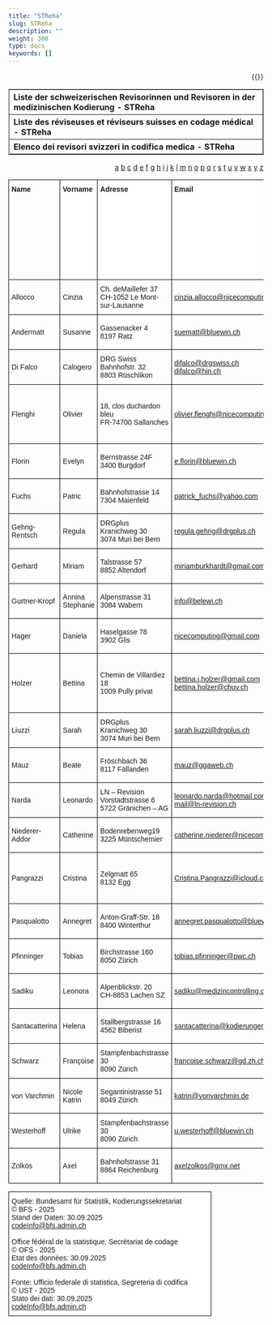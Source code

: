 ```yaml
---
title: "STReha"
slug: STReha
description: ""
weight: 300
type: docs
keywords: []
---
```

<p style="text-align: right;">{{<printButton>}}



<table border="1" class="dataframe">
  <thead>
    <tr style="text-align: left;">
      <th>Liste der schweizerischen Revisorinnen und Revisoren in der medizinischen Kodierung - STReha</th>
    </tr>
  </thead>
  <tbody>
    <tr style="text-align: left;">
      <th>Liste des réviseuses et réviseurs suisses en codage médical - STReha</th>
    </tr>
    <tr style="text-align: left;">
      <th>Elenco dei revisori svizzeri in codifica medica - STReha</th>
    </tr>
    <tr>
    </tr>
    <tr>
</tbody>
</table>

<style>
.tg  { border-collapse: collapse; border-spacing: 0; table-layout: fixed; width: 100%; }
.tg td, .tg th { border: 1px solid black; font-family: Arial, sans-serif; font-size: 14px; overflow: hidden; padding: 10px 5px; word-break: normal; }
.tg .tg-1wig { font-weight: bold; text-align: left; vertical-align: top }
.tg .tg-dgl5 { background-color:#FFF; font-weight: bold; text-align:left; vertical-align: top }
</style>

<table class="tg">
  <colgroup>
    <col style="width: 120px;"> <!-- Name -->
    <col style="width: 120px;"> <!-- Vorname -->
    <col style="width: 220px;"> <!-- Adresse -->
    <col style="width: 290px;"> <!-- Email -->
    <col style="width: 200px;"> <!-- Telefonkontakt -->
    <col style="width: 170px;"> <!-- Revisionssprache(n) -->
    <col style="width: 250px;"> <!-- Fachausweis -->
    <col style="width: 250px;"> <!-- Form. Complémentaire -->
    <col style="width: 250px;"> <!-- 1.Jahr Erfahrung -->
    <col style="width: 180px;"> <!-- Arbeitskanton -->
    <col style="width: 200px;"> <!-- Weiterbildung -->
    <col style="width: 120px;"> <!-- Aufnahmedatum -->
  </colgroup>
  <thead>
    <tr>
      <td class="tg-1wig">Name</td>
      <td class="tg-dgl5">Vorname</td>
      <td class="tg-dgl5">Adresse</td>
      <td class="tg-dgl5">Email</td>
      <td class="tg-dgl5">Telefon</td>
      <td class="tg-dgl5">Revisionssprache(n)</td>
      <td class="tg-dgl5">Eidgenössische Fachausweis für Medizinische Kodiererinnen / Medizinische Kodierer //<br>Gleichwertigkeitsbescheinigung</td>
      <td class="tg-dgl5">Rehabilitationsspezifische Weiterbildung im Bereich Kodierung (Anwendung der Kodie-rungsregeln für die Messinstrumente in der Rehabilitation: ADL, CIRS, 6-MinutenGehtest (CHOP-Kodes AA.-) // ANQ-Anforderung an die Messinstrumente in der Rehabilitation) </td>
      <td class="tg-dgl5">Mindestens 1-jährige (100% Anstellungsgrad) Berufserfahrung in der Rehabilitation</td>
      <td class="tg-dgl5">Gewünschter Arbeitskanton (freiwillig)</td>
      <td class="tg-dgl5">Regelmässige Teilnahme an Weiterbildungen</td>
      <td class="tg-dgl5">Datum der Aufnahme in die Liste</td>
    </tr
  </thead>
  <tbody>

<span>
<a href="#a"> a</a>
<a href="#b"> b</a>
<a href="#c"> c</a>
<a href="#d"> d</a>
<a href="#e"> e</a>
<a href="#f"> f</a>
<a href="#g"> g</a>
<a href="#h"> h</a>
<a href="#i"> i</a>
<a href="#j"> j</a>
<a href="#k"> k</a>
<a href="#l"> l</a>
<a href="#m"> m</a>
<a href="#n"> n</a>
<a href="#o"> o</a>
<a href="#p"> p</a>
<a href="#q"> q</a>
<a href="#r"> r</a>
<a href="#s"> s</a>
<a href="#t"> t</a>
<a href="#u"> u</a>
<a href="#v"> v</a>
<a href="#w"> w</a>
<a href="#x"> x</a>
<a href="#y"> y</a>
<a href="#z"> z</a>
</span>

<tbody>
  <tr>
    <td class="tg-ktyi" id="a">Allocco</td>
    <td class="tg-ktyi">Cinzia</td>
    <td class="tg-ktyi">Ch. deMaillefer 37<br>CH-1052 Le Mont-sur-Lausanne</td>
    <td class="tg-z182"><a href="mailto:cinzia.allocco@nicecomputing.ch">cinzia.allocco@nicecomputing.ch</a></td>
    <td class="tg-ktyi">079 723 04 17</td>
    <td class="tg-ktyi">Français<br>Italien</td>
    <td class="tg-ktyi">Confirmé //bestätigt</td>
    <td class="tg-0lax">Oui</td>
    <td class="tg-0lax"> </td>
    <td class="tg-ktyi">Suisse romandeTessin</td>
    <td class="tg-ktyi">Confirmé // bestätigt</td>
    <td class="tg-ktyi">15.09.2016</td>
  </tr>
<tbody>
  <tr>
    <td class="tg-ktyi">Andermatt</td>
    <td class="tg-ktyi">Susanne</td>
    <td class="tg-ktyi">Gassenacker 4<br>8197 Ratz</td>
    <td class="tg-z182"><a href="mailto:suematt@bluewin.ch">suematt@bluewin.ch</a></td>
    <td class="tg-ktyi">077 430 02 72</td>
    <td class="tg-ktyi">Deutsch</td>
    <td class="tg-ktyi">Confirmé //bestätigt</td>
    <td class="tg-0lax">Oui</td>
    <td class="tg-0lax"> </td>
    <td class="tg-ktyi">Deutschschweiz </td>
    <td class="tg-ktyi">Confirmé // bestätigt</td>
    <td class="tg-ktyi">29.11.2023</td>
  </tr>
  <tr>
    <td class="tg-ktyi" id="d">Di Falco</td>
    <td class="tg-ktyi">Calogero</td>
    <td class="tg-ktyi">DRG Swiss<br>Bahnhofstr. 32<br>8803 Rüschlikon<br></td>
    <td class="tg-z182"><a href="mailto:difalco@drgswiss.ch">difalco@drgswiss.ch</a><br> <a href="mailto:difalco@hin.ch">difalco@hin.ch</a></td>
    <td class="tg-ktyi">076 709 57 01</td>
    <td class="tg-ktyi">Deutsch<br>Français<br>Italienisch</td>
    <td class="tg-ktyi">Confirmé // bestätigt</td>
    <td class="tg-ktyi">Oui</td>
    <td class="tg-ktyi"> </td>
    <td class="tg-ktyi">Ganze Schweiz</td>
    <td class="tg-ktyi">Confirmé // bestätigt</td>
    <td class="tg-ktyi">22.04.2022</td>
  </tr>
  <tr>
    <td class="tg-0lax" id="f">Flenghi</td>
    <td class="tg-ktyi">Olivier</td>
    <td class="tg-ktyi">18, clos duchardon bleu <br>FR-74700 Sallanches</td>
    <td class="tg-z182"><a href="mailto:olivier.flenghi@nicecomputing.ch">olivier.flenghi@nicecomputing.ch</a></td>
    <td class="tg-ktyi">079 516 3495<br>0033 6 32 03 05 93</td>
    <td class="tg-ktyi">Français</td>
    <td class="tg-0lax">Confirmé // bestätigt</td>
    <td class="tg-ktyi">Oui</td>
    <td class="tg-ktyi">Oui</td>
    <td class="tg-ktyi">Suisse romande</td>
    <td class="tg-ktyi">Confirmé // bestätigt</td>
    <td class="tg-ktyi">26.07.2022</td>
  </tr>
  <tr>
    <td class="tg-0lax">Florin </td>
    <td class="tg-ktyi">Evelyn </td>
    <td class="tg-0lax">Bernstrasse 24F<br>3400 Burgdorf </td>
    <td class="tg-dcap"><a href="mailto:e.florin@bluewin.ch">e.florin@bluewin.ch </a></td>
    <td class="tg-0lax">081 413 24 34 </td>
    <td class="tg-ktyi">Deutsch<br>Français</td>
    <td class="tg-0lax">Confirmé // bestätigt</td>
    <td class="tg-ktyi">Oui</td>
    <td class="tg-ktyi">Oui</td>
    <td class="tg-ktyi">Deutschschweiz</td>
    <td class="tg-ktyi">Confirmé // bestätigt</td>
    <td class="tg-ktyi">19.11.2024</td>
  </tr>
  <tr>
    <td class="tg-0lax">Fuchs</td>
    <td class="tg-ktyi">Patric</td>
    <td class="tg-ktyi">Bahnhofstrasse 14<br>7304  Maienfeld</td>
    <td class="tg-z182"><a href="mailto:patrick_fuchs@yahoo.com">patrick_fuchs@yahoo.com</a></td>
    <td class="tg-ktyi">079 353 46 39</td>
    <td class="tg-ktyi">Deutsch</td>
    <td class="tg-0lax">Confirmé // bestätigt</td>
    <td class="tg-ktyi">Oui</td>
    <td class="tg-ktyi"> </td>
    <td class="tg-ktyi">Ganze Schweiz</td>
    <td class="tg-ktyi">Confirmé // bestätigt</td>
    <td class="tg-ktyi">04.08.2021</td>
  </tr>
  <tr>
    <td class="tg-0lax" id="g">Gehrig-Rentsch</td>
    <td class="tg-ktyi">Regula</td>
    <td class="tg-ktyi">DRGplus<br>Kranichweg 30<br>3074 Muri bei Bern</td>
    <td class="tg-z182"><a href="mailto:regula.gehrig@drgplus.ch">regula.gehrig@drgplus.ch</a></td>
    <td class="tg-0lax">031 530 22 55</td>
    <td class="tg-ktyi">Deutsch</td>
    <td class="tg-0lax">Confirmé // bestätigt</td>
    <td class="tg-ktyi">Oui</td>
    <td class="tg-ktyi"> </td>
    <td class="tg-ktyi">Ganze Schweiz</td>
    <td class="tg-0lax">Confirmé // bestätigt</td>
    <td class="tg-0lax">24.02.2022</td>
  </tr>
  <tr>
    <td class="tg-0lax">Gerhard</td>
    <td class="tg-ktyi">Miriam</td>
    <td class="tg-ktyi">Talstrasse 57<br>8852 Altendorf</td>
    <td class="tg-z182"><a href="mailto:miriamburkhardt@gmail.com">miriamburkhardt@gmail.com</a></td>
    <td class="tg-ktyi">079 439 75 60</td>
    <td class="tg-ktyi">Deutsch<br>Français </td>
    <td class="tg-0lax">Confirmé // bestätigt</td>
    <td class="tg-0lax">Oui</td>
    <td class="tg-0lax"> </td>
    <td class="tg-ktyi">Ganze Schweiz</td>
    <td class="tg-ktyi">Confirmé // bestätigt</td>
    <td class="tg-0lax">26.07.2022</td>
  </tr>
  <tr>
    <td class="tg-0lax">Gurtner-Kropf</td>
    <td class="tg-ktyi">Annina Stephanie</td>
    <td class="tg-ktyi">Alpenstrasse 31<br>3084 Wabern</td>
    <td class="tg-z182"><a href="mailto:info@belewi.ch">info@belewi.ch</a></td>
    <td class="tg-ktyi">078 890 27 27</td>
    <td class="tg-ktyi">Deutsch</td>
    <td class="tg-0lax">Confirmé // bestätigt</td>
    <td class="tg-ktyi">Oui</td>
    <td class="tg-ktyi"> </td>
    <td class="tg-ktyi">Deutschschweiz </td>
    <td class="tg-ktyi">Confirmé // bestätigt</td>
    <td class="tg-ktyi">24.10.2023</td>
  </tr>
  <tr>
    <td class="tg-0lax" id="h">Hager</td>
    <td class="tg-ktyi">Daniela</td>
    <td class="tg-ktyi">Haselgasse 78<br>3902 Glis</td>
    <td class="tg-z182"><a href="mailto:daniela.hager@nicecomputing.ch">nicecomputing@gmail.com</a></td>
    <td class="tg-ktyi">078 622 31 71</td>
    <td class="tg-ktyi">Deutsch</td>
    <td class="tg-0lax">Confirmé // bestätigt</td>
    <td class="tg-ktyi">Oui</td>
    <td class="tg-ktyi"> </td>
    <td class="tg-ktyi">Deutschschweiz </td>
    <td class="tg-ktyi">Confirmé // bestätigt</td>
    <td class="tg-ktyi">26.01.2024</td>
  </tr>
  <tr>
    <td class="tg-ktyi">Holzer</td>
    <td class="tg-ktyi">Bettina</td>
    <td class="tg-ktyi">Chemin de Villardiez 18<br>1009 Pully privat</td>
    <td class="tg-z182"><a href="mailto:bettina.j.holzer@gmail.com">bettina.j.holzer@gmail.com</a><br><a href="mailto:bettina.holzer@chuv.ch">bettina.holzer@chuv.ch</a></td>
    <td class="tg-ktyi">079 277 42 30<br>079 556 74 24</td>
    <td class="tg-ktyi">Französisch<br>Deutsch<br></td>
    <td class="tg-ktyi">Confirmé // bestätigt</td>
    <td class="tg-ktyi">Oui</td>
    <td class="tg-ktyi">Oui</td>
    <td class="tg-ktyi">Westschweiz<br>Deutschschweiz</td>
    <td class="tg-ktyi">Confirmé // bestätigt</td>
    <td class="tg-ktyi">24.02.2022</td>
  </tr>
  <tr>
    <td class="tg-0lax" id="l">Liuzzi</td>
    <td class="tg-ktyi">Sarah</td>
    <td class="tg-ktyi">DRGplus<br>Kranichweg 30<br>3074 Muri bei Bern</td>
    <td class="tg-z182"><a href="mailto:sarah.liuzzi@drgplus.ch">sarah.liuzzi@drgplus.ch</a></td>
    <td class="tg-0lax">031 530 22 55</td>
    <td class="tg-ktyi">Deutsch</td>
    <td class="tg-0lax">Confirmé // bestätigt</td>
    <td class="tg-ktyi">Oui</td>
    <td class="tg-ktyi"> </td>
    <td class="tg-ktyi"> </td>
    <td class="tg-ktyi">Confirmé // bestätigt</td>
    <td class="tg-ktyi">22.11.2023</td>
  </tr>
  <tr>
    <td class="tg-0lax" id="m">Mauz</td>
    <td class="tg-0lax">Beate</td>
    <td class="tg-0lax">Fröschbach 36<br>8117 Fällanden</td>
    <td class="tg-z182"><a href="mailto:mauz@ggaweb.ch">mauz@ggaweb.ch</a></td>
    <td class="tg-0lax">076 335 45 98</td>
    <td class="tg-0lax">Deutsch</td>
    <td class="tg-0lax">Confirmé // bestätigt</td>
    <td class="tg-0lax">Oui</td>
    <td class="tg-0lax"> </td>
    <td class="tg-0lax"> </td>
    <td class="tg-0lax">Confirmé // bestätigt</td>
    <td class="tg-0lax">23.01.2023</td>
  </tr>
  <tr>
    <td class="tg-0lax" id="n">Narda</td>
    <td class="tg-0lax">Leonardo</td>
    <td class="tg-0lax">LN – Revision <br>Vorstadtstrasse 6<br>5722 Gränichen – AG</td>
    <td class="tg-z182"><a href="mailto:leonardo.narda@hotmail.com">leonardo.narda@hotmail.com</a><br><a href="mailto:mail@ln-revision.ch">mail@ln-revision.ch </a></td>
    <td class="tg-0lax">076 384 82 47</td>
    <td class="tg-ktyi">Deutsch<br>Italienisch <br>Französisch</td>
    <td class="tg-0lax">Confirmé //bestätigt</td>
    <td class="tg-0lax">Oui</td>
    <td class="tg-0lax"> </td>
    <td class="tg-0lax">Ganze Schweiz</td>
    <td class="tg-0lax">Confirmé // bestätigt</td>
    <td class="tg-0lax">01.05.2023</td>
  </tr>
  <tr>
    <td class="tg-0lax">Niederer-Addor</td>
    <td class="tg-ktyi">Catherine</td>
    <td class="tg-0lax">Bodenrebenweg19<br>3225 Müntschemier</td>
    <td class="tg-dcap"><a href="mailto:catherine.niederer@nicecomputing.ch">catherine.niederer@nicecomputing.ch</a></td>
    <td class="tg-0lax">079 359 55 46</td>
    <td class="tg-ktyi">Französisch<br>Deutsch</td>
    <td class="tg-0lax">Confirmé // bestätigt</td>
    <td class="tg-ktyi"> </td>
    <td class="tg-ktyi">Oui</td>
    <td class="tg-0lax">Deutschschweizinkl. Biel/Bienne</td>
    <td class="tg-ktyi">Confirmé // bestätigt</td>
    <td class="tg-ktyi">05.11.2021</td>
  </tr>
  <tr>
    <td class="tg-0lax" id="p">Pangrazzi</td>
    <td class="tg-ktyi">Cristina</td>
    <td class="tg-0lax">Zelgmatt 65<br>8132 Egg </td>
    <td class="tg-z182"><a href="mailto:Cristina.Pangrazzi@icloud.com">Cristina.Pangrazzi@icloud.com</a></td>
    <td class="tg-0lax">044 984 50 32079 295 47 65</td>
    <td class="tg-0lax">Deutsch<br>Italienisch</td>
    <td class="tg-0lax">Confirmé// bestätigt</td>
    <td class="tg-ktyi">Oui</td>
    <td class="tg-ktyi"> </td>
    <td class="tg-0lax">Ganze Schweiz</td>
    <td class="tg-ktyi">Confirmé // bestätigt</td>
    <td class="tg-ktyi">22.11.2023</td>
  </tr>
  <tr>
    <td class="tg-0lax">Pasqualotto</td>
    <td class="tg-ktyi">Annegret</td>
    <td class="tg-0lax">Anton-Graff-Str. 18<br>8400 Winterthur</td>
    <td class="tg-dcap"><a href="mailto:annegret.pasqualotto@bluewin.ch">annegret.pasqualotto@bluewin.ch</a></td>
    <td class="tg-0lax">077 525 47 15</td>
    <td class="tg-ktyi">Deutsch</td>
    <td class="tg-0lax">Confirmé // bestätigt</td>
    <td class="tg-ktyi">Oui</td>
    <td class="tg-ktyi">Oui</td>
    <td class="tg-0lax">Schweiz,deutschsprachiger Raum</td>
    <td class="tg-ktyi">Confirmé // bestätigt</td>
    <td class="tg-ktyi">04.11.2022</td>
  </tr>
  <tr>
    <td class="tg-0lax">Pfinninger</td>
    <td class="tg-ktyi">Tobias</td>
    <td class="tg-ktyi">Birchstrasse 160<br>8050 Zürich</td>
    <td class="tg-z182"><a href="mailto:tobias.pfinninger@pwc.ch">tobias.pfinninger@pwc.ch</a></td>
    <td class="tg-ktyi">079 358 99 85</td>
    <td class="tg-ktyi">Deutsch</td>
    <td class="tg-0lax">Confirmé // bestätigt</td>
    <td class="tg-ktyi">Oui</td>
    <td class="tg-ktyi"> </td>
    <td class="tg-0lax">Deutschschweiz<br></td>
    <td class="tg-ktyi">Confirmé // bestätigt</td>
    <td class="tg-ktyi">06.12.2022</td>
  </tr>
  <tr>
    <td class="tg-0lax" id="s">Sadiku</td>
    <td class="tg-ktyi">Leonora</td>
    <td class="tg-0lax">Alpenblickstr. 20 <br>CH-8853 Lachen SZ</td>
    <td class="tg-z182"><a href="mailto:sadiku@medizincontrolling.ch">sadiku@medizincontrolling.ch</a></td>
    <td class="tg-ktyi">055 412 25 16</td>
    <td class="tg-ktyi">Deutsch</td>
    <td class="tg-0lax">Confirmé // bestätigt</td>
    <td class="tg-ktyi">Oui</td>
    <td class="tg-ktyi"> </td>
    <td class="tg-0lax">Deutschschweiz</td>
    <td class="tg-ktyi">Confirmé // bestätigt</td>
    <td class="tg-ktyi">09.06.2023</td>
  </tr>
  <tr>
    <td class="tg-0lax">Santacatterina</td>
    <td class="tg-ktyi">Helena</td>
    <td class="tg-0lax">Stallbergstrasse 16<br>4562 Biberist</td>
    <td class="tg-z182"><a href="mailto:santacatterina@kodierungen.ch">santacatterina@kodierungen.ch</a></td>
    <td class="tg-0lax">079 693 49 35</td>
    <td class="tg-ktyi">Deutsch<br>Italienisch</td>
    <td class="tg-0lax">Confirmé // bestätigt</td>
    <td class="tg-ktyi">Oui</td>
    <td class="tg-ktyi">Oui</td>
    <td class="tg-0lax">Deutschschweiz<br>Tessin</td>
    <td class="tg-ktyi">Confirmé // bestätigt</td>
    <td class="tg-ktyi">21.11.2022</td>
  </tr>
  <tr>
    <td class="tg-0lax">Schwarz </td>
    <td class="tg-ktyi">Françoise</td>
    <td class="tg-ktyi">Stampfenbachstrasse 30<br>8090 Zürich</td>
    <td class="tg-dcap"><a href="mailto:francoise.schwarz@gd.zh.ch">francoise.schwarz@gd.zh.ch</a></td>
    <td class="tg-ktyi">043 259 24 29</td>
    <td class="tg-ktyi">Deutsch</td>
    <td class="tg-0lax">Confirmé // bestätigt</td>
    <td class="tg-ktyi">Oui</td>
    <td class="tg-xmix"> </td>
    <td class="tg-xmix"> </td>
    <td class="tg-ktyi">Confirmé // bestätigt</td>
    <td class="tg-0lax">18.03.2022</td>
  </tr>
  <tr>
    <td class="tg-0lax" id="v">von Varchmin</td>
    <td class="tg-ktyi">Nicole Katrin</td>
    <td class="tg-ktyi">Segantinistrasse 51<br>8049 Zürich</td>
    <td class="tg-z182"><a href="mailto:katrin@vonvarchmin.de">katrin@vonvarchmin.de</a></td>
    <td class="tg-ktyi">076 799 26 84</td>
    <td class="tg-ktyi">Deutsch</td>
    <td class="tg-0lax">Confirmé // bestätigt</td>
    <td class="tg-ktyi">Oui</td>
    <td class="tg-ktyi"> </td>
    <td class="tg-ktyi"> </td>
    <td class="tg-ktyi">Confirmé // bestätigt</td>
    <td class="tg-ktyi">02.12.2021</td>
  </tr>
  <tr>
    <td class="tg-0lax" id="w">Westerhoff</td>
    <td class="tg-0lax">Ulrike</td>
    <td class="tg-0lax">Stampfenbachstrasse 30<br>8090 Zürich </td>
    <td class="tg-dcap"><a href="mailto:u.westerhoff@bluewin.ch">u.westerhoff@bluewin.ch</a></td>
    <td class="tg-0lax">043 259 21 96</td>
    <td class="tg-0lax">Deutsch </td>
    <td class="tg-0lax">Confirmé // bestätigt</td>
    <td class="tg-0lax">Oui</td>
    <td class="tg-0lax"> </td>
    <td class="tg-0lax">Zürich</td>
    <td class="tg-ktyi">Confirmé // bestätigt</td>
    <td class="tg-0lax">11.04.2022</td>
  </tr>
  <tr>
    <td class="tg-0lax" id="z">Zolkos </td>
    <td class="tg-0lax">Axel </td>
    <td class="tg-0lax">Bahnhofstrasse 31<br>8864 Reichenburg</td>
    <td class="tg-dcap"><a href="mailto:axelzolkos@gmx.net">axelzolkos@gmx.net</a></td>
    <td class="tg-0lax">076 427 75 82</td>
    <td class="tg-0lax">Deutsch</td>
    <td class="tg-0lax">Confirmé // bestätigt</td>
    <td class="tg-0lax">Oui</td>
    <td class="tg-0lax"> </td>
    <td class="tg-0lax">Deutschschweiz </td>
    <td class="tg-ktyi">Confirmé // bestätigt</td>
    <td class="tg-0lax">29.11.2023</td>
  </tr>

</tbody></table>

<style type="text/css">
.tg  {border-collapse:collapse;border-spacing:0;}
.tg td{border-color:black;border-style:solid;border-width:1px;font-family:Arial, sans-serif;font-size:14px;
  overflow:hidden;padding:10px 5px;word-break:normal;}
.tg th{border-color:black;border-style:solid;border-width:1px;font-family:Arial, sans-serif;font-size:14px;
  font-weight:normal;overflow:hidden;padding:10px 5px;word-break:normal;}
.tg .tg-zr06{background-color:#FFF;text-align:left;vertical-align:middle}
</style>
<table class="tg"><thead>
  <colgroup>
    <col style="width: 400px;">
  </colgroup>
  <tr>
    <td class="tg-zr06">Quelle: Bundesamt für Statistik, Kodierungssekretariat<br>© BFS - 2025<br>Stand der Daten: 30.09.2025<br><a href="mailto:codeInfo@bfs.admin.ch">codeInfo@bfs.admin.ch</a><br><br>Office fédéral de la statistique, Secrétariat de codage<br>© OFS - 2025<br>Etat des données: 30.09.2025<br><a href="mailto:codeInfo@bfs.admin.ch">codeInfo@bfs.admin.ch</a><br><br>Fonte: Ufficio federale di statistica, Segreteria di codifica<br>© UST - 2025<br>Stato dei dati: 30.09.2025<br><a href="mailto:codeInfo@bfs.admin.ch">codeInfo@bfs.admin.ch</a></td>
  </tr></thead>
</table>

